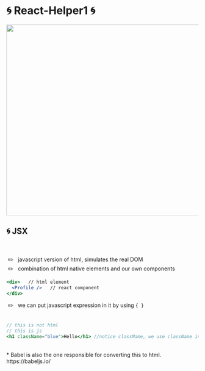 # 🌀 React-Helper1 🌀

<img src="https://sunscrapers.com/blog/wp-content/uploads/2018/11/1__DOHv30w-0eI-Ysz5U47Yg.png" height=500 width=900>


<h2>🌀 JSX</h2>
<br>
<br>
&nbsp;✏️ &nbsp; javascript version of html, simulates the real DOM<br>
&nbsp;✏️ &nbsp; combination of html native elements and our own components<br>

```jsx
<div>   // html element
  <Profile />   // react component
</div>
```

&nbsp;✏️ &nbsp; we can put javascript expression in it by using `{ }` <br><br>

```jsx
// this is not html
// this is js
<h1 className="blue">Hello</h1> //notice className, we use className in contrast to class in HTML; class is reserved in js 
```
<br>
* Babel is also the one responsible for converting this to html. https://babeljs.io/
